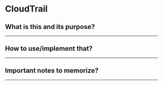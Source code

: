 # CloudTrail

## What is this and its purpose?

---

## How to use/implement that?

---

## Important notes to memorize?

---
